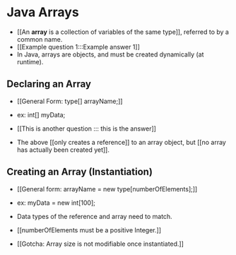 # Java Arrays
- [[An **array** is a collection of variables of the same type]], referred to
  by a common name.
- [[Example question 1:::Example answer 1]]
- In Java, arrays are objects, and must be created dynamically (at runtime).

## Declaring an Array
- [[General Form: type[] arrayName;]]
- ex: int[] myData;
- [[This is another question  ::: this is the answer]]

- The above [[only creates a reference]] to an array object, but [[no array has
  actually been created yet]].

## Creating an Array (Instantiation)
- [[General form:  arrayName = new type[numberOfElements];]]
- ex: myData = new int[100];

- Data types of the reference and array need to match.
- [[numberOfElements must be a positive Integer.]]
- [[Gotcha: Array size is not
  modifiable once instantiated.]]

